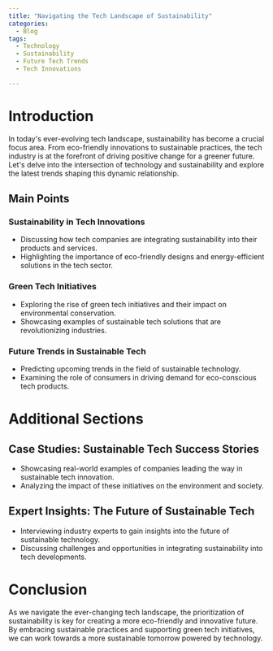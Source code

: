 ```yaml
---
title: "Navigating the Tech Landscape of Sustainability"
categories:
  - Blog
tags:
  - Technology
  - Sustainability
  - Future Tech Trends
  - Tech Innovations

---
```


# Introduction
In today's ever-evolving tech landscape, sustainability has become a crucial focus area. From eco-friendly innovations to sustainable practices, the tech industry is at the forefront of driving positive change for a greener future. Let's delve into the intersection of technology and sustainability and explore the latest trends shaping this dynamic relationship.

## Main Points

### Sustainability in Tech Innovations
- Discussing how tech companies are integrating sustainability into their products and services.
- Highlighting the importance of eco-friendly designs and energy-efficient solutions in the tech sector.

### Green Tech Initiatives
- Exploring the rise of green tech initiatives and their impact on environmental conservation.
- Showcasing examples of sustainable tech solutions that are revolutionizing industries.

### Future Trends in Sustainable Tech
- Predicting upcoming trends in the field of sustainable technology.
- Examining the role of consumers in driving demand for eco-conscious tech products.

# Additional Sections

## Case Studies: Sustainable Tech Success Stories
- Showcasing real-world examples of companies leading the way in sustainable tech innovation.
- Analyzing the impact of these initiatives on the environment and society.

## Expert Insights: The Future of Sustainable Tech
- Interviewing industry experts to gain insights into the future of sustainable technology.
- Discussing challenges and opportunities in integrating sustainability into tech developments.

# Conclusion
As we navigate the ever-changing tech landscape, the prioritization of sustainability is key for creating a more eco-friendly and innovative future. By embracing sustainable practices and supporting green tech initiatives, we can work towards a more sustainable tomorrow powered by technology.